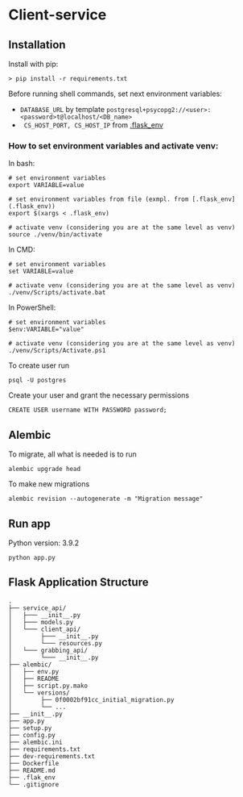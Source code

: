 # Client-service
## Installation

Install with pip:

```
> pip install -r requirements.txt
```

Before running shell commands, set next environment variables:
 - ```DATABASE_URL``` by template ```postgresql+psycopg2://<user>:<password>t@localhost/<DB_name>```
 - ``` CS_HOST_PORT, CS_HOST_IP``` from [.flask_env](.flask_env)
 
### How to set environment variables and activate venv:
In bash:
``` 
# set environment variables
export VARIABLE=value 

# set environment variables from file (exmpl. from [.flask_env](.flask_env))
export $(xargs < .flask_env)

# activate venv (considering you are at the same level as venv)
source ./venv/bin/activate 
```

In CMD:
``` 
# set environment variables
set VARIABLE=value 

# activate venv (considering you are at the same level as venv)
./venv/Scripts/activate.bat
```

In PowerShell:
``` 
# set environment variables
$env:VARIABLE="value"

# activate venv (considering you are at the same level as venv)
./venv/Scripts/Activate.ps1
```


To create user run 
```
psql -U postgres
```
Create your user and grant the necessary permissions
```angular2html
CREATE USER username WITH PASSWORD password;
```

## Alembic
To migrate, all what is needed is to run
```
alembic upgrade head
```
To make new migrations
```
alembic revision --autogenerate -m "Migration message"
```
## Run app
Python version: 3.9.2
```
python app.py
```


## Flask Application Structure 
```
.
├── service_api/
│   ├─── __init__.py
│   ├─── models.py
│   └─── client_api/
│        ├─── __init__.py
│        └─── resources.py
│   └─── grabbing_api/
│        └─── __init__.py
├── alembic/
│   ├── env.py
│   ├── README
│   ├── script.py.mako
│   └── versions/
│        ├── 0f0002bf91cc_initial_migration.py
│        └── ...
├── __init__.py
├── app.py
├── setup.py
├── config.py
├── alembic.ini
├── requirements.txt
├── dev-requirements.txt
├── Dockerfile
├── README.md
├── .flak_env
└── .gitignore

```

